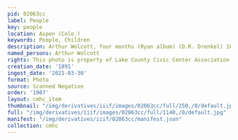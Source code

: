 ```yaml
---
pid: 02063cc
label: People
key: people
location: Aspen (Colo.)
keywords: People, Children
description: Arthur Wolcott, four months (Ryan album) (D.R. Drenkel) 1891
named_persons: Arthur Wolcott
rights: This photo is property of Lake County Civic Center Association.
creation_date: '1891'
ingest_date: '2021-03-30'
format: Photo
source: Scanned Negative
order: '1907'
layout: cmhc_item
thumbnail: "/img/derivatives/iiif/images/02063cc/full/250,/0/default.jpg"
full: "/img/derivatives/iiif/images/02063cc/full/1140,/0/default.jpg"
manifest: "/img/derivatives/iiif/02063cc/manifest.json"
collection: cmhc
---
```

